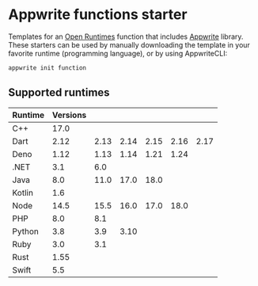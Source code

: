 # Appwrite functions starter

Templates for an [Open Runtimes](https://github.com/open-runtimes/open-runtimes) function that
includes [Appwrite](https://github.com/appwrite/appwrite) library. These starters can be used by manually downloading
the template in your favorite runtime (programming language), or by using AppwriteCLI:

```bash
appwrite init function
```

## Supported runtimes

| Runtime | Versions |      |      |      |      |      |
|---------|----------|------|------|------|------|------|
| C++     | 17.0     |      |      |      |      |      |
| Dart    | 2.12     | 2.13 | 2.14 | 2.15 | 2.16 | 2.17 |
| Deno    | 1.12     | 1.13 | 1.14 | 1.21 | 1.24 |      |
| .NET    | 3.1      | 6.0  |      |      |      |      |
| Java    | 8.0      | 11.0 | 17.0 | 18.0 |      |      |
| Kotlin  | 1.6      |      |      |      |      |      |
| Node    | 14.5     | 15.5 | 16.0 | 17.0 | 18.0 |      |
| PHP     | 8.0      | 8.1  |      |      |      |      |
| Python  | 3.8      | 3.9  | 3.10 |      |      |      |
| Ruby    | 3.0      | 3.1  |      |      |      |      |
| Rust    | 1.55     |      |      |      |      |      |
| Swift   | 5.5      |      |      |      |      |      |
